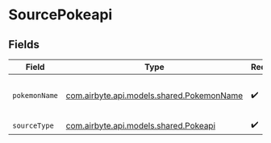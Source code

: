 # SourcePokeapi


## Fields

| Field                                                                           | Type                                                                            | Required                                                                        | Description                                                                     | Example                                                                         |
| ------------------------------------------------------------------------------- | ------------------------------------------------------------------------------- | ------------------------------------------------------------------------------- | ------------------------------------------------------------------------------- | ------------------------------------------------------------------------------- |
| `pokemonName`                                                                   | [com.airbyte.api.models.shared.PokemonName](../../models/shared/PokemonName.md) | :heavy_check_mark:                                                              | Pokemon requested from the API.                                                 | ditto                                                                           |
| `sourceType`                                                                    | [com.airbyte.api.models.shared.Pokeapi](../../models/shared/Pokeapi.md)         | :heavy_check_mark:                                                              | N/A                                                                             |                                                                                 |
